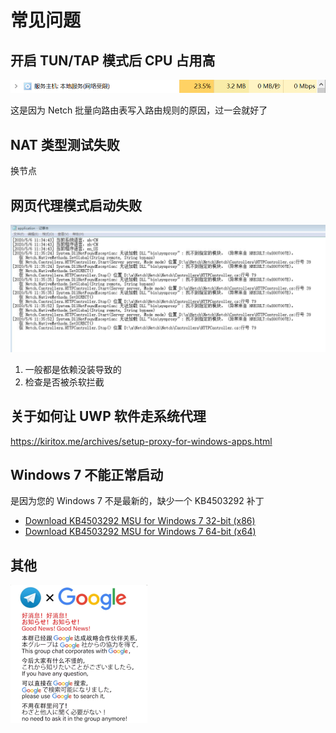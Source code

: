 # 常见问题
## 开启 TUN/TAP 模式后 CPU 占用高
![](resources/screenshots/FAQ/Q1.png)

这是因为 Netch 批量向路由表写入路由规则的原因，过一会就好了

## NAT 类型测试失败
换节点

## 网页代理模式启动失败
![](resources/screenshots/FAQ/Q3.png)

1. 一般都是依赖没装导致的
2. 检查是否被杀软拦截

## 关于如何让 UWP 软件走系统代理
https://kiritox.me/archives/setup-proxy-for-windows-apps.html

## Windows 7 不能正常启动
是因为您的 Windows 7 不是最新的，缺少一个 KB4503292 补丁

- [Download KB4503292 MSU for Windows 7 32-bit (x86)](http://download.windowsupdate.com/d/msdownload/update/software/secu/2019/06/windows6.1-kb4503292-x86_932f3cccb6343fa2339648b391b80d28f8134870.msu)
- [Download KB4503292 MSU for Windows 7 64-bit (x64)](http://download.windowsupdate.com/d/msdownload/update/software/secu/2019/06/windows6.1-kb4503292-x64_a35bb4ea16d1d529fde9abfe8a0c16e9061f74cd.msu)

## 其他

![](resources/screenshots/FAQ/QN.png)